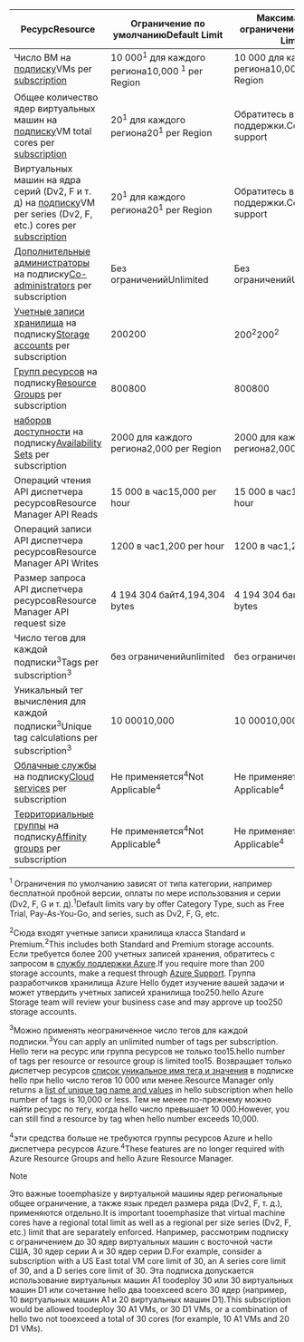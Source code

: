 | <span data-ttu-id="168a9-101">Ресурс</span><span class="sxs-lookup"><span data-stu-id="168a9-101">Resource</span></span> | <span data-ttu-id="168a9-102">Ограничение по умолчанию</span><span class="sxs-lookup"><span data-stu-id="168a9-102">Default Limit</span></span> | <span data-ttu-id="168a9-103">Максимальное ограничение</span><span class="sxs-lookup"><span data-stu-id="168a9-103">Maximum Limit</span></span> |
| --- | --- | --- |
| <span data-ttu-id="168a9-104">Число ВМ на [подписку](../articles/billing-buy-sign-up-azure-subscription.md)</span><span class="sxs-lookup"><span data-stu-id="168a9-104">VMs per [subscription](../articles/billing-buy-sign-up-azure-subscription.md)</span></span> |<span data-ttu-id="168a9-105">10 000<sup>1</sup> для каждого региона</span><span class="sxs-lookup"><span data-stu-id="168a9-105">10,000 <sup>1</sup> per Region</span></span> |<span data-ttu-id="168a9-106">10 000 для каждого региона</span><span class="sxs-lookup"><span data-stu-id="168a9-106">10,000 per Region</span></span> |
| <span data-ttu-id="168a9-107">Общее количество ядер виртуальных машин на [подписку](../articles/billing-buy-sign-up-azure-subscription.md)</span><span class="sxs-lookup"><span data-stu-id="168a9-107">VM total cores per [subscription](../articles/billing-buy-sign-up-azure-subscription.md)</span></span> |<span data-ttu-id="168a9-108">20<sup>1</sup> для каждого региона</span><span class="sxs-lookup"><span data-stu-id="168a9-108">20<sup>1</sup> per Region</span></span> | <span data-ttu-id="168a9-109">Обратитесь в службу поддержки.</span><span class="sxs-lookup"><span data-stu-id="168a9-109">Contact support</span></span> |
| <span data-ttu-id="168a9-110">Виртуальных машин на ядра серий (Dv2, F и т. д) на [подписку](../articles/billing-buy-sign-up-azure-subscription.md)</span><span class="sxs-lookup"><span data-stu-id="168a9-110">VM per series (Dv2, F, etc.) cores per [subscription](../articles/billing-buy-sign-up-azure-subscription.md)</span></span> |<span data-ttu-id="168a9-111">20<sup>1</sup> для каждого региона</span><span class="sxs-lookup"><span data-stu-id="168a9-111">20<sup>1</sup> per Region</span></span> | <span data-ttu-id="168a9-112">Обратитесь в службу поддержки.</span><span class="sxs-lookup"><span data-stu-id="168a9-112">Contact support</span></span> |
| <span data-ttu-id="168a9-113">[Дополнительные администраторы](../articles/billing-add-change-azure-subscription-administrator.md) на подписку</span><span class="sxs-lookup"><span data-stu-id="168a9-113">[Co-administrators](../articles/billing-add-change-azure-subscription-administrator.md) per subscription</span></span> |<span data-ttu-id="168a9-114">Без ограничений</span><span class="sxs-lookup"><span data-stu-id="168a9-114">Unlimited</span></span> |<span data-ttu-id="168a9-115">Без ограничений</span><span class="sxs-lookup"><span data-stu-id="168a9-115">Unlimited</span></span> |
| <span data-ttu-id="168a9-116">[Учетные записи хранилища](../articles/storage/common/storage-create-storage-account.md) на подписку</span><span class="sxs-lookup"><span data-stu-id="168a9-116">[Storage accounts](../articles/storage/common/storage-create-storage-account.md) per subscription</span></span> |<span data-ttu-id="168a9-117">200</span><span class="sxs-lookup"><span data-stu-id="168a9-117">200</span></span> |<span data-ttu-id="168a9-118">200<sup>2</sup></span><span class="sxs-lookup"><span data-stu-id="168a9-118">200<sup>2</sup></span></span> |
| <span data-ttu-id="168a9-119">[Групп ресурсов](../articles/azure-resource-manager/resource-group-overview.md) на подписку</span><span class="sxs-lookup"><span data-stu-id="168a9-119">[Resource Groups](../articles/azure-resource-manager/resource-group-overview.md) per subscription</span></span> |<span data-ttu-id="168a9-120">800</span><span class="sxs-lookup"><span data-stu-id="168a9-120">800</span></span> |<span data-ttu-id="168a9-121">800</span><span class="sxs-lookup"><span data-stu-id="168a9-121">800</span></span> |
| <span data-ttu-id="168a9-122">[наборов доступности](../articles/virtual-machines/windows/manage-availability.md#configure-multiple-virtual-machines-in-an-availability-set-for-redundancy) на подписку</span><span class="sxs-lookup"><span data-stu-id="168a9-122">[Availability Sets](../articles/virtual-machines/windows/manage-availability.md#configure-multiple-virtual-machines-in-an-availability-set-for-redundancy) per subscription</span></span> |<span data-ttu-id="168a9-123">2000 для каждого региона</span><span class="sxs-lookup"><span data-stu-id="168a9-123">2,000 per Region</span></span> |<span data-ttu-id="168a9-124">2000 для каждого региона</span><span class="sxs-lookup"><span data-stu-id="168a9-124">2,000 per Region</span></span> |
| <span data-ttu-id="168a9-125">Операций чтения API диспетчера ресурсов</span><span class="sxs-lookup"><span data-stu-id="168a9-125">Resource Manager API Reads</span></span> |<span data-ttu-id="168a9-126">15 000 в час</span><span class="sxs-lookup"><span data-stu-id="168a9-126">15,000 per hour</span></span> |<span data-ttu-id="168a9-127">15 000 в час</span><span class="sxs-lookup"><span data-stu-id="168a9-127">15,000 per hour</span></span> |
| <span data-ttu-id="168a9-128">Операций записи API диспетчера ресурсов</span><span class="sxs-lookup"><span data-stu-id="168a9-128">Resource Manager API Writes</span></span> |<span data-ttu-id="168a9-129">1200 в час</span><span class="sxs-lookup"><span data-stu-id="168a9-129">1,200 per hour</span></span> |<span data-ttu-id="168a9-130">1200 в час</span><span class="sxs-lookup"><span data-stu-id="168a9-130">1,200 per hour</span></span> |
| <span data-ttu-id="168a9-131">Размер запроса API диспетчера ресурсов</span><span class="sxs-lookup"><span data-stu-id="168a9-131">Resource Manager API request size</span></span> |<span data-ttu-id="168a9-132">4 194 304 байт</span><span class="sxs-lookup"><span data-stu-id="168a9-132">4,194,304 bytes</span></span> |<span data-ttu-id="168a9-133">4 194 304 байт</span><span class="sxs-lookup"><span data-stu-id="168a9-133">4,194,304 bytes</span></span> |
| <span data-ttu-id="168a9-134">Число тегов для каждой подписки<sup>3</sup></span><span class="sxs-lookup"><span data-stu-id="168a9-134">Tags per subscription<sup>3</sup></span></span> |<span data-ttu-id="168a9-135">без ограничений</span><span class="sxs-lookup"><span data-stu-id="168a9-135">unlimited</span></span> |<span data-ttu-id="168a9-136">без ограничений</span><span class="sxs-lookup"><span data-stu-id="168a9-136">unlimited</span></span> |
| <span data-ttu-id="168a9-137">Уникальный тег вычисления для каждой подписки<sup>3</sup></span><span class="sxs-lookup"><span data-stu-id="168a9-137">Unique tag calculations per subscription<sup>3</sup></span></span> | <span data-ttu-id="168a9-138">10 000</span><span class="sxs-lookup"><span data-stu-id="168a9-138">10,000</span></span> | <span data-ttu-id="168a9-139">10 000</span><span class="sxs-lookup"><span data-stu-id="168a9-139">10,000</span></span> |
| <span data-ttu-id="168a9-140">[Облачные службы](../articles/cloud-services/cloud-services-choose-me.md) на подписку</span><span class="sxs-lookup"><span data-stu-id="168a9-140">[Cloud services](../articles/cloud-services/cloud-services-choose-me.md) per subscription</span></span> |<span data-ttu-id="168a9-141">Не применяется<sup>4</sup></span><span class="sxs-lookup"><span data-stu-id="168a9-141">Not Applicable<sup>4</sup></span></span> |<span data-ttu-id="168a9-142">Не применяется<sup>4</sup></span><span class="sxs-lookup"><span data-stu-id="168a9-142">Not Applicable<sup>4</sup></span></span> |
| <span data-ttu-id="168a9-143">[Территориальные группы](../articles/virtual-network/virtual-networks-migrate-to-regional-vnet.md) на подписку</span><span class="sxs-lookup"><span data-stu-id="168a9-143">[Affinity groups](../articles/virtual-network/virtual-networks-migrate-to-regional-vnet.md) per subscription</span></span> |<span data-ttu-id="168a9-144">Не применяется<sup>4</sup></span><span class="sxs-lookup"><span data-stu-id="168a9-144">Not Applicable<sup>4</sup></span></span> |<span data-ttu-id="168a9-145">Не применяется<sup>4</sup></span><span class="sxs-lookup"><span data-stu-id="168a9-145">Not Applicable<sup>4</sup></span></span> |

<span data-ttu-id="168a9-146"><sup>1</sup> Ограничения по умолчанию зависят от типа категории, например бесплатной пробной версии, оплаты по мере использования и серии (Dv2, F, G и т. д).</span><span class="sxs-lookup"><span data-stu-id="168a9-146"><sup>1</sup>Default limits vary by offer Category Type, such as Free Trial, Pay-As-You-Go, and series, such as Dv2, F, G, etc.</span></span>

<span data-ttu-id="168a9-147"><sup>2</sup>Сюда входят учетные записи хранилища класса Standard и Premium.</span><span class="sxs-lookup"><span data-stu-id="168a9-147"><sup>2</sup>This includes both Standard and Premium storage accounts.</span></span> <span data-ttu-id="168a9-148">Если требуется более 200 учетных записей хранения, обратитесь с запросом в [службу поддержки Azure](https://azure.microsoft.com/support/faq/).</span><span class="sxs-lookup"><span data-stu-id="168a9-148">If you require more than 200 storage accounts, make a request through [Azure Support](https://azure.microsoft.com/support/faq/).</span></span> <span data-ttu-id="168a9-149">Группа разработчиков хранилища Azure Hello будет изучение вашей задачи и может утвердить учетных записей хранилища too250.</span><span class="sxs-lookup"><span data-stu-id="168a9-149">hello Azure Storage team will review your business case and may approve up too250 storage accounts.</span></span>

<span data-ttu-id="168a9-150"><sup>3</sup>Можно применять неограниченное число тегов для каждой подписки.</span><span class="sxs-lookup"><span data-stu-id="168a9-150"><sup>3</sup>You can apply an unlimited number of tags per subscription.</span></span> <span data-ttu-id="168a9-151">Hello теги на ресурс или группа ресурсов не только too15.</span><span class="sxs-lookup"><span data-stu-id="168a9-151">hello number of tags per resource or resource group is limited too15.</span></span> <span data-ttu-id="168a9-152">Возвращает только диспетчер ресурсов [список уникальное имя тега и значения](/rest/api/resources/tags#Tags_List) в подписке hello при hello число тегов 10 000 или менее.</span><span class="sxs-lookup"><span data-stu-id="168a9-152">Resource Manager only returns a [list of unique tag name and values](/rest/api/resources/tags#Tags_List) in hello subscription when hello number of tags is 10,000 or less.</span></span> <span data-ttu-id="168a9-153">Тем не менее по-прежнему можно найти ресурс по тегу, когда hello число превышает 10 000.</span><span class="sxs-lookup"><span data-stu-id="168a9-153">However, you can still find a resource by tag when hello number exceeds 10,000.</span></span>  

<span data-ttu-id="168a9-154"><sup>4</sup>эти средства больше не требуются группы ресурсов Azure и hello диспетчера ресурсов Azure.</span><span class="sxs-lookup"><span data-stu-id="168a9-154"><sup>4</sup>These features are no longer required with Azure Resource Groups and hello Azure Resource Manager.</span></span>

> [!NOTE]
> <span data-ttu-id="168a9-155">Это важные tooemphasize у виртуальной машины ядер региональные общее ограничение, а также язык предел размера ряда (Dv2, F, т. д.), применяются отдельно.</span><span class="sxs-lookup"><span data-stu-id="168a9-155">It is important tooemphasize that virtual machine cores have a regional total limit as well as a regional per size series (Dv2, F, etc.) limit that are separately enforced.</span></span>  <span data-ttu-id="168a9-156">Например, рассмотрим подписку с ограничением до 30 ядер виртуальных машин с восточной части США, 30 ядер серии A и 30 ядер серии D.</span><span class="sxs-lookup"><span data-stu-id="168a9-156">For example, consider a subscription with a US East total VM core limit of 30, an A series core limit of 30, and a D series core limit of 30.</span></span>  <span data-ttu-id="168a9-157">Эта подписка допускается использование виртуальных машин A1 toodeploy 30 или 30 виртуальных машин D1 или сочетание hello два tooexceed всего 30 ядер (например, 10 виртуальных машин A1 и 20 виртуальных машин D1).</span><span class="sxs-lookup"><span data-stu-id="168a9-157">This subscription would be allowed toodeploy 30 A1 VMs, or 30 D1 VMs, or a combination of hello two not tooexceed a total of 30 cores (for example, 10 A1 VMs and 20 D1 VMs).</span></span>  
> <!-- -->
> 
> 

